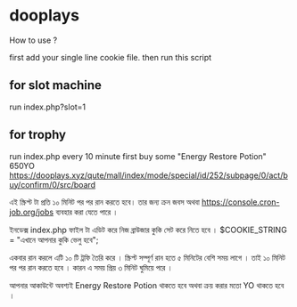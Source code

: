 # dooplays

How to use ?

first add your single line cookie file.
then run this script

## for slot machine
run index.php?slot=1
## for trophy 
run index.php every 10 minute
first buy some "Energy Restore Potion" 650YO https://dooplays.xyz/qute/mall/index/mode/special/id/252/subpage/0/act/buy/confirm/0/src/board


এই স্ক্রিপ্ট টা প্রতি ১০ মিনিট পর পর রান করতে হবে। তার জন্য ক্রন জবস অথবা https://console.cron-job.org/jobs ব্যবহার করা যেতে পারে ।

ইনডেক্স index.php ফাইল টা এডিট করে নিজ ব্রাউজার কুকি সেট করে নিতে হবে । 
$COOKIE_STRING = "এখানে আপনার কুকি ভেলু হবে";

একবার রান করলে এটি ১০ টি ট্রফি তৈরি করে । স্ক্রিপ্ট সম্পূর্ণ রান হতে ৫ মিনিটের বেশি সময় লাগে ।
তাই ১০ মিনিট পর পর রান করতে হবে । কারন এ সময় প্রিয় ৩ মিনিট ঘুমিয়ে পরে ।

আপনার আকাউন্টে অবশ্যই Energy Restore Potion থাকতে হবে অথবা ক্রয় করার মতো YO থাকতে হবে ।
